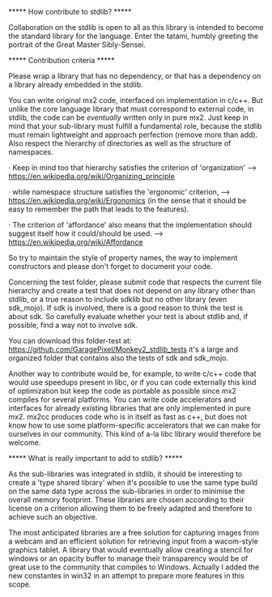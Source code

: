 ***** How contribute to stdlib? *****
	
Collaboration on the stdlib is open to all as this library is intended to become 
the standard library for the language. Enter the tatami, humbly greeting 
the portrait of the Great Master Sibly-Sensei.

***** Contribution criteria *****

Please wrap a library that has no dependency, or that has a dependency 
on a library already embedded in the stdlib. 
	
You can write original mx2 code, interfaced on implementation in c/c++. 
But unlike the core language library that must correspond to external code, 
in stdlib, the code can be *eventually* written only in pure mx2. 
Just keep in mind that your sub-library must fulfill a fundamental role, 
because the stdlib must remain lightweight and approach perfection 
(remove more than add). Also respect the hierarchy of directories 
as well as the structure of namespaces. 
		
· 	Keep in mind too that hierarchy satisfies the criterion of 'organization' 
	--> https://en.wikipedia.org/wiki/Organizing_principle
		
· 	while namespace structure satisfies the 'ergonomic' criterion, 
	--> https://en.wikipedia.org/wiki/Ergonomics 
	(in the sense that it should be easy to remember the path 
	that leads to the features). 
		
· 	The criterion of 'affordance' also means that the implementation 
	should suggest itself how it could/should be used. 
	--> https://en.wikipedia.org/wiki/Affordance
	
So try to maintain the style of property names,
the way to implement constructors 
and please don't forget to document your code.
	
Concerning the test folder, please submit code that respects
the current file hierarchy and create a test that does not depend
on any library other than stdlib, or a true reason to include
sdklib but no other library (even sdk_mojo).
If sdk is involved, there is a good reason to
think the test is about sdk. So carefully evaluate
whether your test is about stdlib and, if possible, find a way
not to involve sdk.

You can download this folder-test at: https://github.com/GaragePixel/Monkey2_stdlib_tests
it's a large and organized folder that contains also
the tests of sdk and sdk_mojo.
	
Another way to contribute would be, for example, 
to write c/c++ code that would use speedups present in libc, 
or if you can code externally this kind of optimization 
but keep the code as portable as possible 
since mx2 compiles for several platforms. 
You can write code accelerators and interfaces for 
already existing libraries that are only implemented in pure mx2. 
mx2cc produces code who is in itself as fast as c++, 
but does not know how to use some platform-specific accelerators 
that we can make for ourselves in our community. 
This kind of a-la libc library would therefore be welcome.

***** What is really important to add to stdlib? *****

As the sub-libraries was integrated in stdlib, it should be
interesting to create a 'type shared library' when it's possible
to use the same type build on the same data type across the
sub-libraries in order to minimise the overall memory footprint.
These libraries are chosen according to their license on a criterion 
allowing them to be freely adapted and therefore to achieve such an objective.
	
The most anticipated libraries are a free solution for capturing images 
from a webcam and an efficient solution for retrieving input 
from a wacom-style graphics tablet. 
A library that would eventually allow creating a stencil for windows 
or an opacity buffer to manage their transparency would be 
of great use to the community that compiles to Windows. Actually I
added the new constantes in win32 in an attempt to prepare more
features in this scope.
